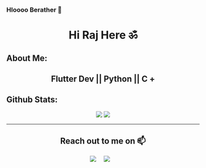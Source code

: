 ### Hloooo Berather 👋
<h1 align="center"> Hi Raj Here ॐ</h1>
<!-- <img src="https://emoji.slack-edge.com/T0172CCPGUW/party-blob/d7253707fa13e9ee.gif" width="30"/> 
<p align="center"> 
  Visitors count<br>
  <img src="https://profile-counter.glitch.me/rjclicks/count.svg" />
</p>
-->

## **About Me:**
<h2 align = "center"> Flutter Dev || Python || C + </h2>

<!--
## **Github Streak:**
<p align = "center">
  <img src = "https://github-readme-streak-stats.herokuapp.com/?user=Yash10257&line_height=40&theme=default">
</p>

-->

## **Github Stats:**

<p align="center">
  
  <img src="https://github-readme-stats.vercel.app/api?username=Yash10257&hide=stars&show_icons=true&line_height=48&theme=default">
  <img src="https://github-readme-stats.vercel.app/api/top-langs/?username=Yash10257&count_private=true&line_height=40&theme=default">

</p>

---

 <h2 align="center">Reach out to me on 📫</h2>
  <p align="center">
    <a target="_blank"href="https://www.linkedin.com/in/yash-mishra-1094541b2/"><img src="https://img.shields.io/badge/linkedin-%230077B5.svg?&style=for-the-badge&logo=linkedin&logoColor=white" /></a>&nbsp;&nbsp;&nbsp;&nbsp;
    <a href="mailto:029yashsb01@gmail.com?subject=Hey%20Yash,%20From%20Github"><img src="https://img.shields.io/badge/gmail-%23D14836.svg?&style=for-the-badge&logo=gmail&logoColor=white" /></a>&nbsp;&nbsp;&nbsp;&nbsp;
</p>
